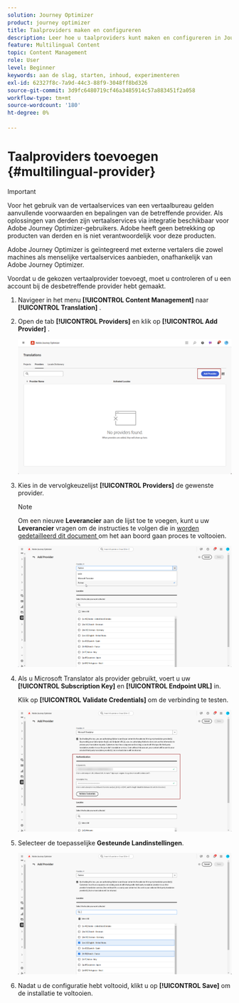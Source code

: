 ```yaml
---
solution: Journey Optimizer
product: journey optimizer
title: Taalproviders maken en configureren
description: Leer hoe u taalproviders kunt maken en configureren in Journey Optimizer
feature: Multilingual Content
topic: Content Management
role: User
level: Beginner
keywords: aan de slag, starten, inhoud, experimenteren
exl-id: 62327f8c-7a9d-44c3-88f9-3048ff8bd326
source-git-commit: 3d9fc6480719cf46a3485914c57a883451f2a058
workflow-type: tm+mt
source-wordcount: '180'
ht-degree: 0%

---
```


# Taalproviders toevoegen {#multilingual-provider}

>[!IMPORTANT]
>
> Voor het gebruik van de vertaalservices van een vertaalbureau gelden aanvullende voorwaarden en bepalingen van de betreffende provider. Als oplossingen van derden zijn vertaalservices via integratie beschikbaar voor Adobe Journey Optimizer-gebruikers. Adobe heeft geen betrekking op producten van derden en is niet verantwoordelijk voor deze producten.

Adobe Journey Optimizer is geïntegreerd met externe vertalers die zowel machines als menselijke vertaalservices aanbieden, onafhankelijk van Adobe Journey Optimizer.

Voordat u de gekozen vertaalprovider toevoegt, moet u controleren of u een account bij de desbetreffende provider hebt gemaakt.

1. Navigeer in het menu **[!UICONTROL Content Management]** naar **[!UICONTROL Translation]** .

1. Open de tab **[!UICONTROL Providers]** en klik op **[!UICONTROL Add Provider]** .

   ![](assets/provider_1.png)

1. Kies in de vervolgkeuzelijst **[!UICONTROL Providers]** de gewenste provider.

   >[!NOTE]
   >
   >Om een nieuwe **Leverancier** aan de lijst toe te voegen, kunt u uw **Leverancier** vragen om de instructies te volgen die in [ worden gedetailleerd dit document ](https://developer.adobe.com/gcs/partner/) om het aan boord gaan proces te voltooien.

   ![](assets/provider_2.png)

1. Als u Microsoft Translator als provider gebruikt, voert u uw **[!UICONTROL Subscription Key]** en **[!UICONTROL Endpoint URL]** in.

   Klik op **[!UICONTROL Validate Credentials]** om de verbinding te testen.

   ![](assets/provider_3.png)

1. Selecteer de toepasselijke **Gesteunde Landinstellingen**.

   ![](assets/provider_4.png)

1. Nadat u de configuratie hebt voltooid, klikt u op **[!UICONTROL Save]** om de installatie te voltooien.
